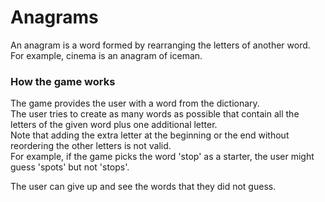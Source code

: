   
# Anagrams  

An anagram is a word formed by rearranging the letters of another word.  
For example, cinema is an anagram of iceman.



### How the game works

The game provides the user with a word from the dictionary.  
The user tries to create as many words as possible that contain all the letters of the given word plus one additional letter.  
Note that adding the extra letter at the beginning or the end without reordering the other letters is not valid.  
For example, if the game picks the word 'stop' as a starter, the user might guess 'spots' but not 'stops'.  

The user can give up and see the words that they did not guess.  
